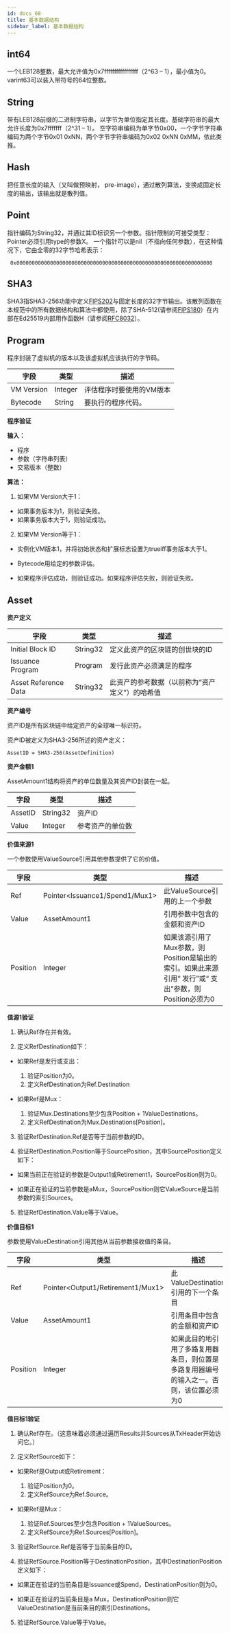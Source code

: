 ```yaml
---
id: docs_68
title: 基本数据结构
sidebar_label: 基本数据结构
---
```


## int64

一个LEB128整数，最大允许值为0x7fffffffffffffffff（2^63 – 1），最小值为0。varint63可以装入带符号的64位整数。

## String

带有LEB128前缀的二进制字符串，以字节为单位指定其长度。基础字符串的最大允许长度为0x7fffffff（2^31 – 1）。
空字符串编码为单字节0x00，一个字节字符串编码为两个字节0x01 0xNN，两个字节字符串编码为0x02 0xNN 0xMM，依此类推。

## Hash

把任意长度的输入（又叫做预映射， pre-image），通过散列算法，变换成固定长度的输出，该输出就是散列值。


## Point

指针编码为String32，并通过其ID标识另一个参数。指针限制的可接受类型：Pointer<X>必须引用type的参数X。
一个指针可以是nil（不指向任何参数），在这种情况下，它由全零的32字节哈希表示：

     0x0000000000000000000000000000000000000000000000000000000000000000

## SHA3

SHA3指SHA3​​-256功能中定义[FIPS202](https://dx.doi.org/10.6028/NIST.FIPS.202)与固定长度的32字节输出。该散列函数在本规范中的所有数据结构和算法中都使用，除了SHA-512(请参阅[FIPS180](http://csrc.nist.gov/publications/fips/fips180-2/fips180-2withchangenotice.pdf)）在内部在Ed25519内部用作函数H（请参阅[RFC8032](https://tools.ietf.org/html/rfc8032)）。

## Program

程序封装了虚拟机的版本以及该虚拟机应该执行的字节码。

| 字段 | 类型 | 描述 | 
| --- | --- |--- |
| VM Version |	Integer	| 评估程序时要使用的VM版本|
| Bytecode | String | 要执行的程序代码。

**程序验证**

**输入：**

-  程序
-  参数（字符串列表）
-  交易版本（整数）

**算法：**

1. 如果VM Version大于1：

- 如果事务版本为1，则验证失败。
- 如果事务版本大于1，则验证成功。

2. 如果VM Version等于1：

- 实例化VM版本1，并将初始状态和扩展标志设置为trueiff事务版本大于1。

- Bytecode用给定的参数评估。

- 如果程序评估成功，则验证成功。如果程序评估失败，则验证失败。

## Asset

**资产定义**


| 字段 | 类型 | 描述 | 
| --- | --- |--- |
|Initial Block ID	| String32 | 定义此资产的区块链的创世块的ID|
|Issuance Program	| Program |	发行此资产必须满足的程序|
|Asset Reference Data | String32 |	此资产的参考数据（以前称为“资产定义”）的哈希值|

**资产编号**

资产ID是所有区块链中给定资产的全球唯一标识符。

资产ID被定义为SHA3​​-256所述的资产定义：

    AssetID = SHA3-256(AssetDefinition)

**资产金额1**

AssetAmount1结构将资产的单位数量及其资产ID封装在一起。

| 字段 | 类型 | 描述 | 
| --- | --- |--- |
|AssetID | String32 | 资产ID|
|Value | Integer | 参考资产的单位数|

**价值来源1**

一个参数使用ValueSource引用其他参数提供了它的价值。

| 字段 | 类型 | 描述 | 
| --- | --- |--- |
| Ref  | Pointer<Issuance1/Spend1/Mux1>  |	此ValueSource引用的上一个参数 |
| Value	| AssetAmount1 |	引用参数中包含的金额和资产ID |
| Position |	Integer	| 如果该源引用了Mux参数，则Position是输出的索引。如果此来源引用“ 发行”或“ 支出”参数，则Position必须为0 |

**值源1验证**

1. 确认Ref存在并有效。

2. 定义RefDestination如下：

- 如果Ref是发行或支出：
   1. 验证Position为0。 
   2. 定义RefDestination为Ref.Destination

- 如果Ref是Mux：
   1. 验证Mux.Destinations至少包含Position + 1ValueDestinations。
   2. 定义RefDestination为Mux.Destinations[Position]。

3. 验证RefDestination.Ref是否等于当前参数的ID。

4. 验证RefDestination.Position等于SourcePosition，其中SourcePosition定义如下：

- 如果当前正在验证的参数是Output1或Retirement1，SourcePosition则为0。

- 如果正在验证的当前参数是aMux，SourcePosition则它ValueSource是当前参数的索引Sources。

5. 验证RefDestination.Value等于Value。

**价值目标1**

参数使用ValueDestination引用其他从当前参数接收值的条目。

| 字段 | 类型 | 描述 | 
| --- | --- |--- |
| Ref | Pointer<Output1/Retirement1/Mux1> | 此ValueDestination引用的下一个条目 |
| Value | AssetAmount1	 | 引用条目中包含的金额和资产ID |
| Position |	Integer	| 如果此目的地引用了多路复用器条目，则位置是多路复用器编号的输入之一。否则，该位置必须为0|

**值目标1验证**

1. 确认Ref存在。（这意味着必须通过遍历Results并Sources从TxHeader开始访问它。）

2. 定义RefSource如下：

- 如果Ref是Output或Retirement：
  1. 验证Position为0。 
  2. 定义RefSource为Ref.Source。

- 如果Ref是Mux：
  1. 验证Ref.Sources至少包含Position + 1ValueSources。 
  2. 定义RefSource为Ref.Sources[Position]。

3. 验证RefSource.Ref是否等于当前条目的ID。

4. 验证RefSource.Position等于DestinationPosition，其中DestinationPosition定义如下：

- 如果正在验证的当前条目是Issuance或Spend，DestinationPosition则为0。

- 如果正在验证的当前条目是a Mux，DestinationPosition则它ValueDestination是当前条目的索引Destinations。

5. 验证RefSource.Value等于Value。

